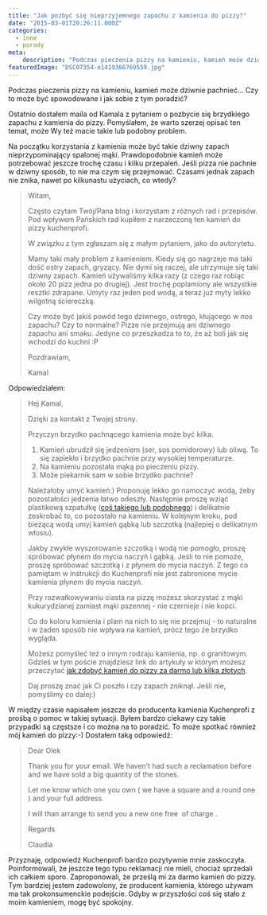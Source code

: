 ```yaml
---
title: "Jak pozbyć się nieprzyjemnego zapachu z kamienia do pizzy?"
date: "2015-03-01T20:26:11.000Z"
categories: 
  - inne
  - porady
meta: 
    description: "Podczas pieczenia pizzy na kamieniu, kamień może dziwnie pachnieć... Czy to może być spowodowane i jak sobie z tym poradzić?"
featuredImage: "DSC07354-e1419366769559.jpg"
---
```


Podczas pieczenia pizzy na kamieniu, kamień może dziwnie pachnieć... Czy to może być spowodowane i jak sobie z tym poradzić?

Ostatnio dostałem maila od Kamala z pytaniem o pozbycie się brzydkiego zapachu z kamienia do pizzy. Pomyślałem, że warto szerzej opisać ten temat, może Wy też macie takie lub podobny problem.

Na początku korzystania z kamienia może być takie dziwny zapach nieprzypominający spalonej mąki. Prawdopodobnie kamień może potrzebować jeszcze trochę czasu i kilku przepaleń. Jeśli pizza nie pachnie w dziwny sposób, to nie ma czym się przejmować. Czasami jednak zapach nie znika, nawet po kilkunastu użyciach, co wtedy?

> Witam,
> 
> Często czytam Twój/Pana blog i korzystam z różnych rad i przepisów. Pod wpływem Pańskich rad kupiłem z narzeczoną ten kamień do pizzy kuchenprofi.
> 
> W związku z tym zgłaszam się z małym pytaniem, jako do autorytetu.
> 
> Mamy taki mały problem z kamieniem. Kiedy się go nagrzeje ma taki dość ostry zapach, gryzący. Nie dymi się raczej, ale utrzymuje się taki dziwny zapach. Kamień używaliśmy kilka razy (z czego raz robiąc około 20 pizz jedna po drugiej). Jest trochę poplamiony ale wszystkie resztki zdrapane. Umyty raz jeden pod wodą, a teraz już myty lekko wilgotną ściereczką.
> 
> Czy może być jakiś powód tego dziwnego, ostrego, kłującego w nos zapachu? Czy to normalne? Pizze nie przejmują ani dziwnego zapachu ani smaku. Jedyne co przeszkadza to to, że aż boli jak się wchodzi do kuchni :P
> 
> Pozdrawiam,
> 
> Kamal

Odpowiedziałem:

> Hej Kamal,
> 
> Dzięki za kontakt z Twojej strony.
> 
> Przyczyn brzydko pachnącego kamienia może być kilka.
> 
> 1. Kamień ubrudził się jedzeniem (ser, sos pomidorowy) lub oliwą. To się zapiekło i brzydko pachnie przy wysokiej temperaturze.
> 2. Na kamieniu pozostała mąką po pieczeniu pizzy.
> 3. Może piekarnik sam w sobie brzydko pachnie?
> 
> Należałoby umyć kamień:) Proponuję lekko go namoczyć wodą, żeby pozostałości jedzenia łatwo odeszły. Następnie proszę wziąć plastikową szpatułkę ([coś takiego lub podobnego](http://www.ceneo.pl/28247421#cid=7705&crid=21745&pid=5958)) i delikatnie zeskrobać to, co pozostało na kamieniu. W kolejnym kroku, pod bieżącą wodą umyj kamień gąbką lub szczotką (najlepiej o delikatnym włosiu).
> 
> Jakby zwykłe wyszorowanie szczotką i wodą nie pomogło, proszę spróbować płynem do mycia naczyń i gąbką. Jeśli to nie pomoże, proszę spróbować szczotką i z płynem do mycia naczyń. Z tego co pamiętam w instrukcji do Kuchenprofi nie jest zabronione mycie kamienia płynem do mycia naczyń.
> 
> Przy rozwałkowywaniu ciasta na pizzę możesz skorzystać z mąki kukurydzianej zamiast mąki pszennej - nie czernieje i nie kopci.
> 
> Co do koloru kamienia i plam na nich to się nie przejmuj - to naturalne i w żaden sposób nie wpływa na kamień, prócz tego że brzydko wygląda.
> 
> Możesz pomyśleć też o innym rodzaju kamienia, np. o granitowym. Gdzieś w tym poście znajdziesz link do artykuły w którym możesz przeczytać <a title="Kamień do pizzy" href="/kamien-do-pizzy/">jak zdobyć kamień do pizzy za darmo lub kilka złotych</a>.
> 
> Daj proszę znać jak Ci poszło i czy zapach zniknął. Jeśli nie, pomyślimy co dalej:)

W między czasie napisałem jeszcze do producenta kamienia Kuchenprofi z prośbą o pomoc w takiej sytuacji. Byłem bardzo ciekawy czy takie przypadki są częstsze i co można na to poradzić. To może spotkać również mój kamień do pizzy:-) Dostałem taką odpowiedź:

> Dear Olek
> 
> Thank you for your email. We haven’t had such a reclamation before and we have sold a big quantity of the stones.
> 
> Let me know which one you own ( we have a square and a round one ) and your full address.
> 
> I will than arrange to send you a new one free  of charge .
> 
> Regards
> 
> Claudia

Przyznaję, odpowiedź Kuchenprofi bardzo pozytywnie mnie zaskoczyła. Poinformowali, że jeszcze tego typu reklamacji nie mieli, chociaż sprzedali ich całkiem sporo. Zaproponowali, że prześlą mi za darmo kamień do pizzy. Tym bardziej jestem zadowolony, że producent kamienia, którego używam ma tak prokonsumenckie podejście. Gdyby w przyszłości coś się stało z moim kamieniem, mogę być spokojny.
